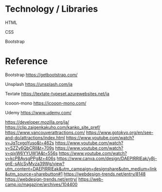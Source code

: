 
# Technology / Libraries
HTML

CSS

Bootstrap


# Reference
Bootstrap
https://getbootstrap.com/

Unsplash
https://unsplash.com/ja

Textate
https://textate-typeset.azurewebsites.net/ja

Icooon-mono
https://icooon-mono.com/

Udemy
https://www.udemy.com/

https://developer.mozilla.org/ja/
https://clip.zaigenkakuho.com/kanko_site_pref/
https://www.vancouverattractions.com/
https://www.gotokyo.org/en/see-and-do/attractions/index.html
https://www.youtube.com/watch?v=JqTcxgoYuso&t=462s
https://www.youtube.com/watch?v=SZZy6QbCRlI&t=709s
https://www.youtube.com/watch?v=qjxW6YYUW1A&t=556s
https://www.youtube.com/watch?v=kcPBAysgPPg&t=406s
https://www.canva.com/design/DAEPlRRIEak/yBj-gnE-sAlcSyMvza39Wg/view?utm_content=DAEPlRRIEak&utm_campaign=designshare&utm_medium=link&utm_source=sharebutton#1
https://webdesign-trends.net/entry/8148
https://webdesign-trends.net/entry/
https://web-camp.io/magazine/archives/104400
